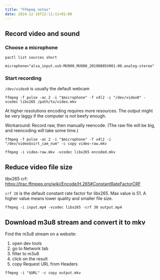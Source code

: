 ```yaml
---
title: "FFmpeg notes"
date: 2024-12-16T22:11:11+01:00
---
```


## Record video and sound

### Choose a microphone

```terminal
pactl list sources short
```

```terminal
microphone="alsa_input.usb-MU900_MU900_20190805V001-00.analog-stereo"
```

### Start recording

`/dev/video0` is usually the default webcam

```terminal
ffmpeg -f pulse -ac 2 -i "$microphone" -f v4l2 -i "/dev/video0" -vcodec libx265 /path/to/video.mkv
```

At higher resolutions encoding requires more resources.
The output might be very laggy if the computer is not beefy enough.

Workaround:
Record raw, then manually reencode.
(The raw file will be big, and reencoding will take some time.)

```terminal
ffmpeg -f pulse -ac 2 -i "$microphone" -f v4l2 -i "/dev/video$virt_cam_num" -c copy video-raw.mkv
```

```terminal
ffmpeg -i video-raw.mkv -vcodec libx265 encoded.mkv
```

## Reduce video file size

libx265 crf: https://trac.ffmpeg.org/wiki/Encode/H.265#ConstantRateFactorCRF

`crf 28` is the default constant rate factor for libx265.
Max value is 51.
A higher value means lower quality and smaller file size.

```terminal
ffmpeg -i input.mp4 -vcodec libx265 -crf 30 output.mp4
```

## Download m3u8 stream and convert it to mkv

Find the m3u8 stream on a website:

1. open dev tools
2. go to Network tab
3. filter to m3u8
4. click on the result
5. copy Request URL from Headers

```terminal
ffmpeg -i "$URL" -c copy output.mkv
```
